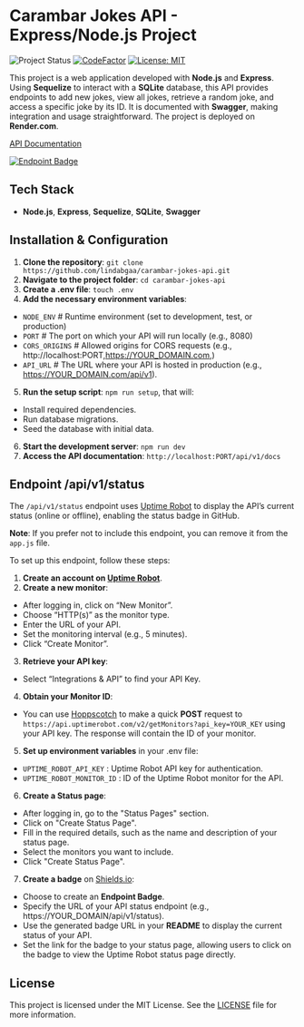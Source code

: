 # Carambar Jokes API - Express/Node.js Project

![Project Status](https://img.shields.io/badge/Project%20Status-Finished-green?style=flat-square)
[![CodeFactor](https://www.codefactor.io/repository/github/lindabgaa/carambar-jokes-api/badge?style=flat-square)](https://www.codefactor.io/repository/github/lindabgaa/carambar-jokes-api)
[![License: MIT](https://img.shields.io/badge/License-MIT-blue?style=flat-square)](LICENSE)

This project is a web application developed with **Node.js** and **Express**. Using **Sequelize** to interact with a **SQLite** database, this API provides endpoints to add new jokes, view all jokes, retrieve a random joke, and access a specific joke by its ID. It is documented with **Swagger**, making integration and usage straightforward. The project is deployed on **Render.com**.

[API Documentation](https://carambar-jokes-api.onrender.com/api/v1/docs)

[![Endpoint Badge](https://img.shields.io/endpoint?url=https%3A%2F%2Fcarambar-jokes-api.onrender.com%2Fapi%2Fv1%2Fstatus&style=flat-square)](https://stats.uptimerobot.com/Upe7finkYZ/797919584)

## Tech Stack

- **Node.js**, **Express**, **Sequelize**, **SQLite**, **Swagger**

## Installation & Configuration

1. **Clone the repository**: `git clone https://github.com/lindabgaa/carambar-jokes-api.git`
2. **Navigate to the project folder**: `cd carambar-jokes-api`
3. **Create a .env file**: `touch .env`
4. **Add the necessary environment variables**:

- `NODE_ENV` # Runtime environment (set to development, test, or production)
- `PORT` # The port on which your API will run locally (e.g., 8080)
- `CORS_ORIGINS` # Allowed origins for CORS requests (e.g., http://localhost:PORT,https://YOUR_DOMAIN.com,)
- `API_URL` # The URL where your API is hosted in production (e.g., https://YOUR_DOMAIN.com/api/v1).

5. **Run the setup script**: `npm run setup`, that will:

- Install required dependencies.
- Run database migrations.
- Seed the database with initial data.

6. **Start the development server**: `npm run dev`
7. **Access the API documentation**: `http://localhost:PORT/api/v1/docs`

## Endpoint /api/v1/status

The `/api/v1/status` endpoint uses [Uptime Robot](https://uptimerobot.com/) to display the API’s current status (online or offline), enabling the status badge in GitHub.

**Note**: If you prefer not to include this endpoint, you can remove it from the `app.js` file.

To set up this endpoint, follow these steps:

1. **Create an account on [Uptime Robot](https://uptimerobot.com/)**.
2. **Create a new monitor**:

- After logging in, click on “New Monitor”.
- Choose “HTTP(s)” as the monitor type.
- Enter the URL of your API.
- Set the monitoring interval (e.g., 5 minutes).
- Click “Create Monitor”.

3. **Retrieve your API key**:

- Select “Integrations & API” to find your API Key.

4. **Obtain your Monitor ID**:

- You can use [Hoppscotch](https://hoppscotch.io/) to make a quick **POST** request to `https://api.uptimerobot.com/v2/getMonitors?api_key=YOUR_KEY` using your API key. The response will contain the ID of your monitor.

5. **Set up environment variables** in your .env file:

- `UPTIME_ROBOT_API_KEY` : Uptime Robot API key for authentication.
- `UPTIME_ROBOT_MONITOR_ID` : ID of the Uptime Robot monitor for the API.

6. **Create a Status page**:

- After logging in, go to the "Status Pages" section.
- Click on "Create Status Page".
- Fill in the required details, such as the name and description of your status page.
- Select the monitors you want to include.
- Click "Create Status Page".

7. **Create a badge** on [Shields.io](https://shields.io/):

- Choose to create an **Endpoint Badge**.
- Specify the URL of your API status endpoint (e.g., https://YOUR_DOMAIN/api/v1/status).
- Use the generated badge URL in your **README** to display the current status of your API.
- Set the link for the badge to your status page, allowing users to click on the badge to view the Uptime Robot status page directly.

## License

This project is licensed under the MIT License. See the [LICENSE](LICENSE) file for more information.
